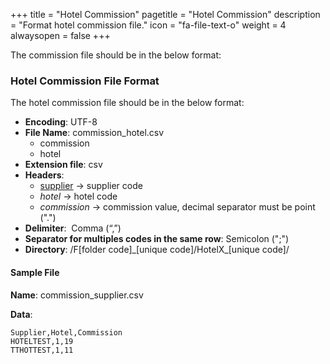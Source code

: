 +++
title = "Hotel Commission"
pagetitle = "Hotel Commission"
description = "Format hotel commission file."
icon = "fa-file-text-o"
weight = 4
alwaysopen = false
+++

The commission file should be in the below format:

### Hotel Commission File Format

The hotel commission file should be in the below format:

* **Encoding**: UTF-8 
* **File Name**: commission\_hotel.csv
    * commission
    * hotel
* **Extension file**: csv
* **Headers**:
    * [supplier](/hotelx/concepts/accesses-supplier-context/#supplier)  → supplier code 
    * _hotel_ → hotel code 
    * _commission_ → commission value, decimal separator must be point (".") 
* **Delimiter**:  Comma (“,”)
* **Separator for multiples codes in the same row**: Semicolon (";")
* **Directory**: /F[folder code]\_[unique code]/HotelX\_[unique code]/

#### Sample File

**Name**: commission\_supplier.csv

**Data**:

```csv
Supplier,Hotel,Commission
HOTELTEST,1,19
TTHOTTEST,1,11
```